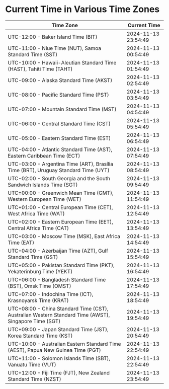 # Current Time in Various Time Zones

| Time Zone | Current Time |
|-----------|--------------|
| UTC-12:00 - Baker Island Time (BIT) | 2024-11-13 23:54:49 |
| UTC-11:00 - Niue Time (NUT), Samoa Standard Time (SST) | 2024-11-13 00:54:49 |
| UTC-10:00 - Hawaii-Aleutian Standard Time (HAST), Tahiti Time (TAHT) | 2024-11-13 01:54:49 |
| UTC-09:00 - Alaska Standard Time (AKST) | 2024-11-13 02:54:49 |
| UTC-08:00 - Pacific Standard Time (PST) | 2024-11-13 03:54:49 |
| UTC-07:00 - Mountain Standard Time (MST) | 2024-11-13 04:54:49 |
| UTC-06:00 - Central Standard Time (CST) | 2024-11-13 05:54:49 |
| UTC-05:00 - Eastern Standard Time (EST) | 2024-11-13 06:54:49 |
| UTC-04:00 - Atlantic Standard Time (AST), Eastern Caribbean Time (ECT) | 2024-11-13 07:54:49 |
| UTC-03:00 - Argentina Time (ART), Brasília Time (BRT), Uruguay Standard Time (UYT) | 2024-11-13 08:54:49 |
| UTC-02:00 - South Georgia and the South Sandwich Islands Time (SGT) | 2024-11-13 09:54:49 |
| UTC±00:00 - Greenwich Mean Time (GMT), Western European Time (WET) | 2024-11-13 11:54:49 |
| UTC+01:00 - Central European Time (CET), West Africa Time (WAT) | 2024-11-13 12:54:49 |
| UTC+02:00 - Eastern European Time (EET), Central Africa Time (CAT) | 2024-11-13 13:54:49 |
| UTC+03:00 - Moscow Time (MSK), East Africa Time (EAT) | 2024-11-13 14:54:49 |
| UTC+04:00 - Azerbaijan Time (AZT), Gulf Standard Time (GST) | 2024-11-13 15:54:49 |
| UTC+05:00 - Pakistan Standard Time (PKT), Yekaterinburg Time (YEKT) | 2024-11-13 16:54:49 |
| UTC+06:00 - Bangladesh Standard Time (BST), Omsk Time (OMST) | 2024-11-13 17:54:49 |
| UTC+07:00 - Indochina Time (ICT), Krasnoyarsk Time (KRAT) | 2024-11-13 18:54:49 |
| UTC+08:00 - China Standard Time (CST), Australian Western Standard Time (AWST), Singapore Time (SGT) | 2024-11-13 19:54:49 |
| UTC+09:00 - Japan Standard Time (JST), Korea Standard Time (KST) | 2024-11-13 20:54:49 |
| UTC+10:00 - Australian Eastern Standard Time (AEST), Papua New Guinea Time (PGT) | 2024-11-13 22:54:49 |
| UTC+11:00 - Solomon Islands Time (SBT), Vanuatu Time (VUT) | 2024-11-13 22:54:49 |
| UTC+12:00 - Fiji Time (FJT), New Zealand Standard Time (NZST) | 2024-11-13 23:54:49 |
